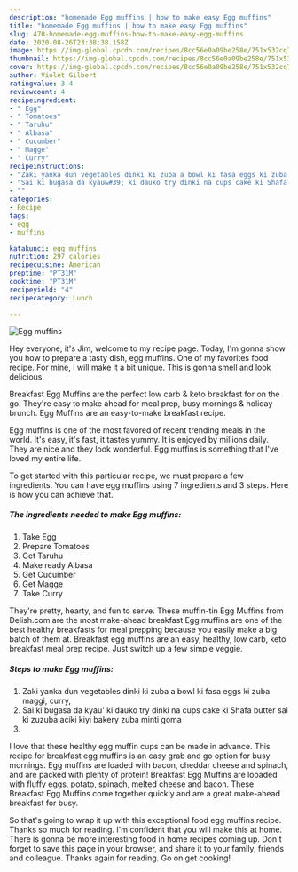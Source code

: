 ```yaml
---
description: "homemade Egg muffins | how to make easy Egg muffins"
title: "homemade Egg muffins | how to make easy Egg muffins"
slug: 470-homemade-egg-muffins-how-to-make-easy-egg-muffins
date: 2020-08-26T23:38:38.158Z
image: https://img-global.cpcdn.com/recipes/8cc56e0a09be258e/751x532cq70/egg-muffins-recipe-main-photo.jpg
thumbnail: https://img-global.cpcdn.com/recipes/8cc56e0a09be258e/751x532cq70/egg-muffins-recipe-main-photo.jpg
cover: https://img-global.cpcdn.com/recipes/8cc56e0a09be258e/751x532cq70/egg-muffins-recipe-main-photo.jpg
author: Violet Gilbert
ratingvalue: 3.4
reviewcount: 4
recipeingredient:
- " Egg"
- " Tomatoes"
- " Taruhu"
- " Albasa"
- " Cucumber"
- " Magge"
- " Curry"
recipeinstructions:
- "Zaki yanka dun vegetables dinki ki zuba a bowl ki fasa eggs ki zuba maggi, curry,"
- "Sai ki bugasa da kyau&#39; ki dauko try dinki na cups cake ki Shafa butter sai ki zuzuba aciki kiyi bakery zuba minti goma"
- ""
categories:
- Recipe
tags:
- egg
- muffins

katakunci: egg muffins 
nutrition: 297 calories
recipecuisine: American
preptime: "PT31M"
cooktime: "PT31M"
recipeyield: "4"
recipecategory: Lunch

---
```



![Egg muffins](https://img-global.cpcdn.com/recipes/8cc56e0a09be258e/751x532cq70/egg-muffins-recipe-main-photo.jpg)

Hey everyone, it's Jim, welcome to my recipe page. Today, I'm gonna show you how to prepare a tasty dish, egg muffins. One of my favorites food recipe. For mine, I will make it a bit unique. This is gonna smell and look delicious.

Breakfast Egg Muffins are the perfect low carb &amp; keto breakfast for on the go. They&#39;re easy to make ahead for meal prep, busy mornings &amp; holiday brunch. Egg Muffins are an easy-to-make breakfast recipe.

Egg muffins is one of the most favored of recent trending meals in the world. It's easy, it's fast, it tastes yummy. It is enjoyed by millions daily. They are nice and they look wonderful. Egg muffins is something that I've loved my entire life.


To get started with this particular recipe, we must prepare a few ingredients. You can have egg muffins using 7 ingredients and 3 steps. Here is how you can achieve that.

<!--inarticleads1-->

##### The ingredients needed to make Egg muffins:

1. Take  Egg
1. Prepare  Tomatoes
1. Get  Taruhu
1. Make ready  Albasa
1. Get  Cucumber
1. Get  Magge
1. Take  Curry


They&#39;re pretty, hearty, and fun to serve. These muffin-tin Egg Muffins from Delish.com are the most make-ahead breakfast Egg muffins are one of the best healthy breakfasts for meal prepping because you easily make a big batch of them at. Breakfast egg muffins are an easy, healthy, low carb, keto breakfast meal prep recipe. Just switch up a few simple veggie. 

<!--inarticleads2-->

##### Steps to make Egg muffins:

1. Zaki yanka dun vegetables dinki ki zuba a bowl ki fasa eggs ki zuba maggi, curry,
1. Sai ki bugasa da kyau&#39; ki dauko try dinki na cups cake ki Shafa butter sai ki zuzuba aciki kiyi bakery zuba minti goma
1. 


I love that these healthy egg muffin cups can be made in advance. This recipe for breakfast egg muffins is an easy grab and go option for busy mornings. Egg muffins are loaded with bacon, cheddar cheese and spinach, and are packed with plenty of protein! Breakfast Egg Muffins are looaded with fluffy eggs, potato, spinach, melted cheese and bacon. These Breakfast Egg Muffins come together quickly and are a great make-ahead breakfast for busy. 

So that's going to wrap it up with this exceptional food egg muffins recipe. Thanks so much for reading. I'm confident that you will make this at home. There is gonna be more interesting food in home recipes coming up. Don't forget to save this page in your browser, and share it to your family, friends and colleague. Thanks again for reading. Go on get cooking!
